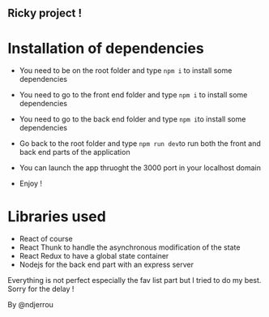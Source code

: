 ## Ricky project !

# Installation of dependencies

- You need to be on the root folder and type `npm i` to install some dependencies

- You need to go to the front end folder and type `npm i` to install some dependencies

- You need to go to the back end folder and type `npm i`to install some dependencies

- Go back to the root folder and type `npm run dev`to run both the front and back end parts of the application

- You can launch the app thruoght the 3000 port in your localhost domain

- Enjoy !

# Libraries used

- React of course
- React Thunk to handle the asynchronous modification of the state
- React Redux to have a global state container
- Nodejs for the back end part with an express server

Everything is not perfect especially the fav list part but I tried to do my best. Sorry for the delay !

By @ndjerrou
